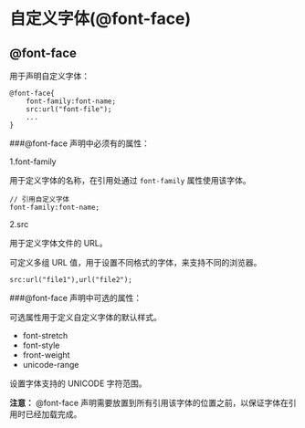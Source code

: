 自定义字体(@font-face)
====================

@font-face
----------

用于声明自定义字体：

	@font-face{
		font-family:font-name;
		src:url("font-file");
		...
	}

###@font-face 声明中必须有的属性：

1.font-family

用于定义字体的名称，在引用处通过 `font-family` 属性使用该字体。

	// 引用自定义字体
	font-family:font-name;

2.src

用于定义字体文件的 URL。

可定义多组 URL 值，用于设置不同格式的字体，来支持不同的浏览器。

	src:url("file1"),url("file2");

###@font-face 声明中可选的属性：

可选属性用于定义自定义字体的默认样式。

+ font-stretch
+ font-style
+ front-weight
+ unicode-range

设置字体支持的 UNICODE 字符范围。

__注意：__ @font-face 声明需要放置到所有引用该字体的位置之前，以保证字体在引用时已经加载完成。